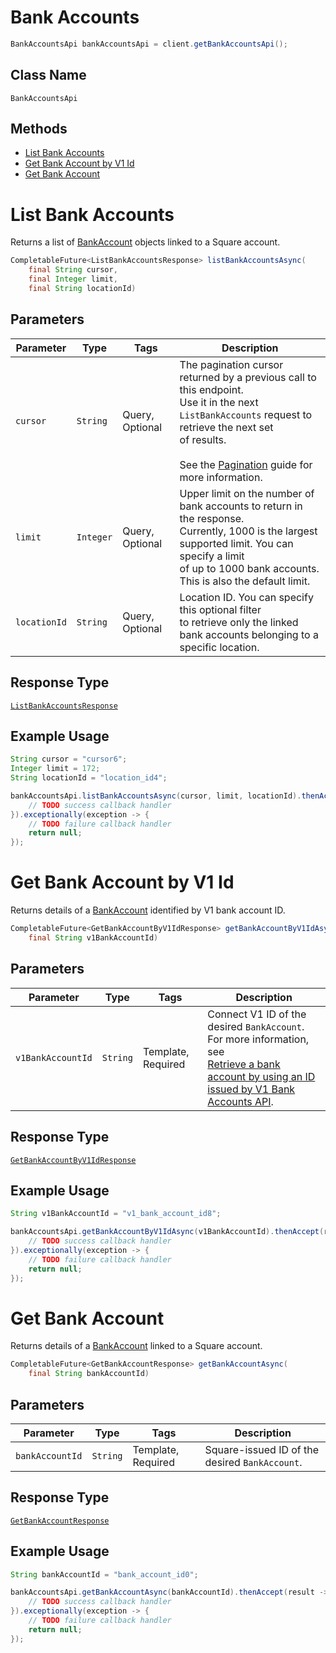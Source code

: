 # Bank Accounts

```java
BankAccountsApi bankAccountsApi = client.getBankAccountsApi();
```

## Class Name

`BankAccountsApi`

## Methods

* [List Bank Accounts](/doc/api/bank-accounts.md#list-bank-accounts)
* [Get Bank Account by V1 Id](/doc/api/bank-accounts.md#get-bank-account-by-v1-id)
* [Get Bank Account](/doc/api/bank-accounts.md#get-bank-account)


# List Bank Accounts

Returns a list of [BankAccount](#type-bankaccount) objects linked to a Square account.

```java
CompletableFuture<ListBankAccountsResponse> listBankAccountsAsync(
    final String cursor,
    final Integer limit,
    final String locationId)
```

## Parameters

| Parameter | Type | Tags | Description |
|  --- | --- | --- | --- |
| `cursor` | `String` | Query, Optional | The pagination cursor returned by a previous call to this endpoint.<br>Use it in the next `ListBankAccounts` request to retrieve the next set<br>of results.<br><br>See the [Pagination](https://developer.squareup.com/docs/working-with-apis/pagination) guide for more information. |
| `limit` | `Integer` | Query, Optional | Upper limit on the number of bank accounts to return in the response.<br>Currently, 1000 is the largest supported limit. You can specify a limit<br>of up to 1000 bank accounts. This is also the default limit. |
| `locationId` | `String` | Query, Optional | Location ID. You can specify this optional filter<br>to retrieve only the linked bank accounts belonging to a specific location. |

## Response Type

[`ListBankAccountsResponse`](/doc/models/list-bank-accounts-response.md)

## Example Usage

```java
String cursor = "cursor6";
Integer limit = 172;
String locationId = "location_id4";

bankAccountsApi.listBankAccountsAsync(cursor, limit, locationId).thenAccept(result -> {
    // TODO success callback handler
}).exceptionally(exception -> {
    // TODO failure callback handler
    return null;
});
```


# Get Bank Account by V1 Id

Returns details of a [BankAccount](#type-bankaccount) identified by V1 bank account ID.

```java
CompletableFuture<GetBankAccountByV1IdResponse> getBankAccountByV1IdAsync(
    final String v1BankAccountId)
```

## Parameters

| Parameter | Type | Tags | Description |
|  --- | --- | --- | --- |
| `v1BankAccountId` | `String` | Template, Required | Connect V1 ID of the desired `BankAccount`. For more information, see<br>[Retrieve a bank account by using an ID issued by V1 Bank Accounts API](https://developer.squareup.com/docs/bank-accounts-api#retrieve-a-bank-account-by-using-an-id-issued-by-v1-bank-accounts-api). |

## Response Type

[`GetBankAccountByV1IdResponse`](/doc/models/get-bank-account-by-v1-id-response.md)

## Example Usage

```java
String v1BankAccountId = "v1_bank_account_id8";

bankAccountsApi.getBankAccountByV1IdAsync(v1BankAccountId).thenAccept(result -> {
    // TODO success callback handler
}).exceptionally(exception -> {
    // TODO failure callback handler
    return null;
});
```


# Get Bank Account

Returns details of a [BankAccount](#type-bankaccount)
linked to a Square account.

```java
CompletableFuture<GetBankAccountResponse> getBankAccountAsync(
    final String bankAccountId)
```

## Parameters

| Parameter | Type | Tags | Description |
|  --- | --- | --- | --- |
| `bankAccountId` | `String` | Template, Required | Square-issued ID of the desired `BankAccount`. |

## Response Type

[`GetBankAccountResponse`](/doc/models/get-bank-account-response.md)

## Example Usage

```java
String bankAccountId = "bank_account_id0";

bankAccountsApi.getBankAccountAsync(bankAccountId).thenAccept(result -> {
    // TODO success callback handler
}).exceptionally(exception -> {
    // TODO failure callback handler
    return null;
});
```

